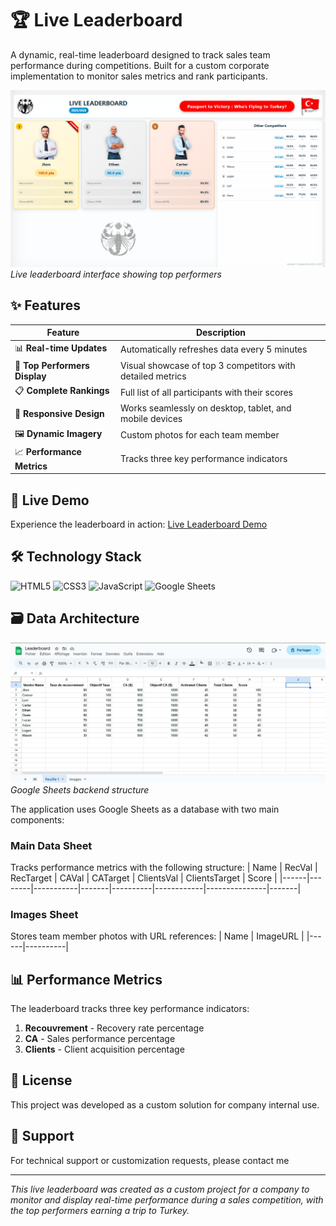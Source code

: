 # 🏆 Live Leaderboard

A dynamic, real-time leaderboard designed to track sales team performance during competitions. Built for a custom corporate implementation to monitor sales metrics and rank participants.

![Leaderboard Interface](main.png)
*Live leaderboard interface showing top performers*

## ✨ Features

| Feature | Description |
|---------|-------------|
| 📊 **Real-time Updates** | Automatically refreshes data every 5 minutes |
| 🏅 **Top Performers Display** | Visual showcase of top 3 competitors with detailed metrics |
| 📋 **Complete Rankings** | Full list of all participants with their scores |
| 📱 **Responsive Design** | Works seamlessly on desktop, tablet, and mobile devices |
| 🖼️ **Dynamic Imagery** | Custom photos for each team member |
| 📈 **Performance Metrics** | Tracks three key performance indicators |

## 🚀 Live Demo

Experience the leaderboard in action: [Live Leaderboard Demo](https://bytescorpion.github.io/Live-Leaderboard/)

## 🛠️ Technology Stack

![HTML5](https://img.shields.io/badge/HTML5-E34F26?style=for-the-badge&logo=html5&logoColor=white)
![CSS3](https://img.shields.io/badge/CSS3-1572B6?style=for-the-badge&logo=css3&logoColor=white)
![JavaScript](https://img.shields.io/badge/JavaScript-F7DF1E?style=for-the-badge&logo=javascript&logoColor=black)
![Google Sheets](https://img.shields.io/badge/Google_Sheets-34A853?style=for-the-badge&logo=google-sheets&logoColor=white)


## 🗃️ Data Architecture

![Database Structure](sheet.jpg)
*Google Sheets backend structure*

The application uses Google Sheets as a database with two main components:

### Main Data Sheet
Tracks performance metrics with the following structure:
| Name | RecVal | RecTarget | CAVal | CATarget | ClientsVal | ClientsTarget | Score |
|------|--------|-----------|-------|----------|------------|---------------|-------|

### Images Sheet
Stores team member photos with URL references:
| Name | ImageURL |
|------|----------|

## 📊 Performance Metrics

The leaderboard tracks three key performance indicators:

1. **Recouvrement** - Recovery rate percentage
2. **CA** - Sales performance percentage
3. **Clients** - Client acquisition percentage


## 📝 License

This project was developed as a custom solution for company internal use. 

## 🤝 Support

For technical support or customization requests, please contact me

---

*This live leaderboard was created as a custom project for a company to monitor and display real-time performance during a sales competition, with the top performers earning a trip to Turkey.*
